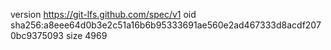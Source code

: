 version https://git-lfs.github.com/spec/v1
oid sha256:a8eee64d0b3e2c51a16b6b95333691ae560e2ad467333d8acdf2070bc9375093
size 4969

